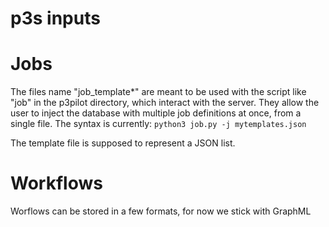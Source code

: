 # p3s inputs

# Jobs
The files name "job_template*" are meant to be used with the script
like "job" in the p3pilot directory, which interact with the server.
They allow the user to inject the database with multiple job
definitions at once, from a single file. The syntax is currently:
`
python3 job.py -j mytemplates.json
`

The template file is supposed to represent a JSON list.

# Workflows
Worflows can be stored in a few formats, for now we stick with GraphML
